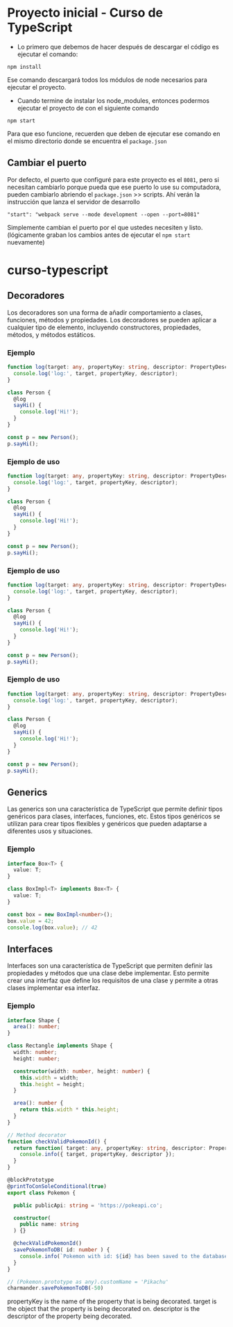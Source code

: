 # Proyecto inicial - Curso de TypeScript

* Lo primero que debemos de hacer después de descargar el código es ejecutar el comando:

```
npm install
```
Ese comando descargará todos los módulos de node necesarios para ejecutar el proyecto.


* Cuando termine de instalar los node_modules, entonces podermos ejecutar el proyecto de con el siguiente comando

```
npm start
```
Para que eso funcione, recuerden que deben de ejecutar ese comando en el mismo directorio donde se encuentra el ```package.json```

## Cambiar el puerto
Por defecto, el puerto que configuré para este proyecto es el ```8081```, pero si necesitan cambiarlo porque pueda que ese puerto lo use su computadora, pueden cambiarlo abriendo el ```package.json``` >> scripts. Ahí verán la instrucción que lanza el servidor de desarrollo

```
"start": "webpack serve --mode development --open --port=8081"
```

Simplemente cambian el puerto por el que ustedes necesiten y listo. (lógicamente graban los cambios antes de ejecutar el ```npm start``` nuevamente)


# curso-typescript

## Decoradores
Los decoradores son una forma de añadir comportamiento a clases, funciones, métodos y propiedades. Los decoradores se pueden aplicar a cualquier tipo de elemento, incluyendo constructores, propiedades, métodos, y métodos estáticos.

### Ejemplo
```typescript
function log(target: any, propertyKey: string, descriptor: PropertyDescriptor) {
  console.log('log:', target, propertyKey, descriptor);
}

class Person {
  @log
  sayHi() {
    console.log('Hi!');
  }
}

const p = new Person();
p.sayHi();
```

### Ejemplo de uso
```typescript
function log(target: any, propertyKey: string, descriptor: PropertyDescriptor) {
  console.log('log:', target, propertyKey, descriptor);
}

class Person {
  @log
  sayHi() {
    console.log('Hi!');
  }
}

const p = new Person();
p.sayHi();
```

### Ejemplo de uso
```typescript
function log(target: any, propertyKey: string, descriptor: PropertyDescriptor) {
  console.log('log:', target, propertyKey, descriptor);
}

class Person {
  @log
  sayHi() {
    console.log('Hi!');
  }
}

const p = new Person();
p.sayHi();
```

### Ejemplo de uso
```typescript
function log(target: any, propertyKey: string, descriptor: PropertyDescriptor) {
  console.log('log:', target, propertyKey, descriptor);
}

class Person {
  @log
  sayHi() {
    console.log('Hi!');
  }
}

const p = new Person();
p.sayHi();
```

## Generics
Las generics son una característica de TypeScript que permite definir tipos genéricos para clases, interfaces, funciones, etc. Estos tipos genéricos se utilizan para crear tipos flexibles y genéricos que pueden adaptarse a diferentes usos y situaciones.

### Ejemplo
```typescript
interface Box<T> {
  value: T;
}

class BoxImpl<T> implements Box<T> {
  value: T;
}

const box = new BoxImpl<number>();
box.value = 42;
console.log(box.value); // 42
```

## Interfaces
Interfaces son una característica de TypeScript que permiten definir las propiedades y métodos que una clase debe implementar. Esto permite crear una interfaz que define los requisitos de una clase y permite a otras clases implementar esa interfaz.

### Ejemplo
```typescript
interface Shape {
  area(): number;
}

class Rectangle implements Shape {
  width: number;
  height: number;

  constructor(width: number, height: number) {
    this.width = width;
    this.height = height;
  }

  area(): number {
    return this.width * this.height;
  }
}

// Method decorator
function checkValidPokemonId() {
  return function( target: any, propertyKey: string, descriptor: PropertyDescriptor ) {
    console.info({ target, propertyKey, descriptor });
  }
}

@blockPrototype
@printToConSoleConditional(true)
export class Pokemon {

  public publicApi: string = 'https://pokeapi.co';

  constructor(
    public name: string
  ) {}

  @checkValidPokemonId()
  savePokemonToDB( id: number ) {
    console.info(`Pokemon with id: ${id} has been saved to the database.`);
  }
}

// (Pokemon.prototype as any).customName = 'Pikachu'
charmander.savePokemonToDB(-50)             
```

propertyKey is the name of the property that is being decorated.
target is the object that the property is being decorated on.
descriptor is the descriptor of the property being decorated.

